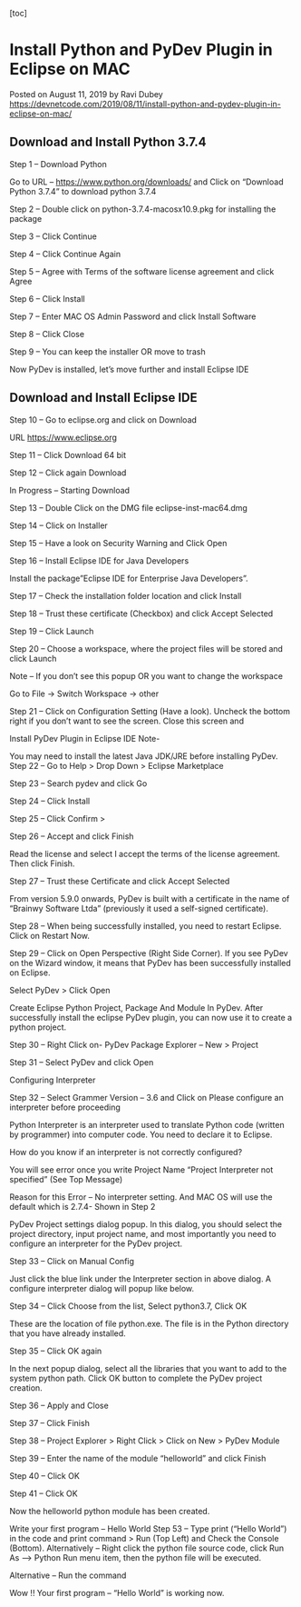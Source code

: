 
[toc]


# Install Python and PyDev Plugin in Eclipse on MAC
Posted on August 11, 2019 by Ravi Dubey
https://devnetcode.com/2019/08/11/install-python-and-pydev-plugin-in-eclipse-on-mac/


## Download and Install Python 3.7.4
Step 1 – Download Python

Go to URL – https://www.python.org/downloads/ and Click on “Download Python 3.7.4” to download python 3.7.4


Step 2 – Double click on python-3.7.4-macosx10.9.pkg for installing the package


Step 3 – Click Continue


Step 4 – Click Continue Again


Step 5 – Agree with Terms of the software license agreement and click Agree


Step 6 – Click Install


Step 7 – Enter MAC OS Admin Password and click Install Software


Step 8 – Click Close


Step 9 – You can keep the installer OR move to trash


Now PyDev is installed, let’s move further and install Eclipse IDE

## Download and Install Eclipse IDE
Step 10 – Go to eclipse.org and click on Download

URL https://www.eclipse.org


Step 11 – Click Download 64 bit


Step 12 – Click again Download


In Progress – Starting Download


Step 13 – Double Click on the DMG file eclipse-inst-mac64.dmg


Step 14 – Click on Installer


Step 15 – Have a look on Security Warning and Click Open


Step 16 – Install Eclipse IDE for Java Developers

Install the package”Eclipse IDE for Enterprise Java Developers”.


Step 17 – Check the installation folder location and click Install


Step 18 – Trust these certificate (Checkbox) and click Accept Selected


Step 19 – Click Launch


Step 20 – Choose a workspace, where the project files will be stored and click Launch


Note – If you don’t see this popup OR you want to change the workspace

Go to File → Switch Workspace → other

Step 21 – Click on Configuration Setting (Have a look). Uncheck the bottom right if you don’t want to see the screen. Close this screen and


Install PyDev Plugin in Eclipse IDE
Note-

You may need to install the latest Java JDK/JRE before installing PyDev.
Step 22 – Go to Help > Drop Down > Eclipse Marketplace


Step 23 – Search pydev and click Go


Step 24 – Click Install


Step 25 – Click Confirm >


Step 26 – Accept and click Finish

Read the license and select I accept the terms of the license agreement. Then click Finish.


Step 27 – Trust these Certificate and click Accept Selected

From version 5.9.0 onwards, PyDev is built with a certificate in the name of “Brainwy Software Ltda” (previously it used a self-signed certificate).


Step 28 – When being successfully installed, you need to restart Eclipse. Click on Restart Now.

Step 29 – Click on Open Perspective (Right Side Corner). If you see PyDev on the Wizard window, it means that PyDev has been successfully installed on Eclipse.

Select PyDev > Click Open


Create Eclipse Python Project, Package And Module In PyDev.
After successfully install the eclipse PyDev plugin, you can now use it to create a python project.

Step 30 – Right Click on- PyDev Package Explorer – New > Project


Step 31 – Select PyDev and click Open


Configuring Interpreter

Step 32 – Select Grammer Version – 3.6 and Click on Please configure an interpreter before proceeding

Python Interpreter is an interpreter used to translate Python code (written by programmer) into computer code. You need to declare it to Eclipse.

How do you know if an interpreter is not correctly configured?

You will see error once you write Project Name “Project Interpreter not specified” (See Top Message)

Reason for this Error – No interpreter setting. And MAC OS will use the default which is 2.7.4- Shown in Step 2

PyDev Project settings dialog popup. In this dialog, you should select the project directory, input project name, and most importantly you need to configure an interpreter for the PyDev project.


Step 33 – Click on Manual Config

Just click the blue link under the Interpreter section in above dialog. A configure interpreter dialog will popup like below.


Step 34 – Click Choose from the list, Select python3.7, Click OK

These are the location of file python.exe. The file is in the Python directory that you have already installed.


Step 35 – Click OK again

In the next popup dialog, select all the libraries that you want to add to the system python path. Click OK button to complete the PyDev project creation.


Step 36 – Apply and Close


Step 37 – Click Finish


Step 38 – Project Explorer > Right Click > Click on New > PyDev Module


Step 39 – Enter the name of the module “helloworld” and click Finish


Step 40 – Click OK


Step 41 – Click OK


Now the helloworld python module has been created.

Write your first program – Hello World
Step 53 – Type print (“Hello World”) in the code and print command > Run (Top Left) and Check the Console (Bottom). Alternatively – Right click the python file source code, click Run As —> Python Run menu item, then the python file will be executed.


Alternative – Run the command


Wow !! Your first program – “Hello World” is working now.

